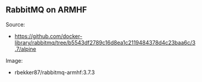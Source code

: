 ## RabbitMQ on ARMHF

Source:
- https://github.com/docker-library/rabbitmq/tree/b5543df2789c16d8ea1c2119484378d4c23baa6c/3.7/alpine

Image:
- rbekker87/rabbitmq-armhf:3.7.3
